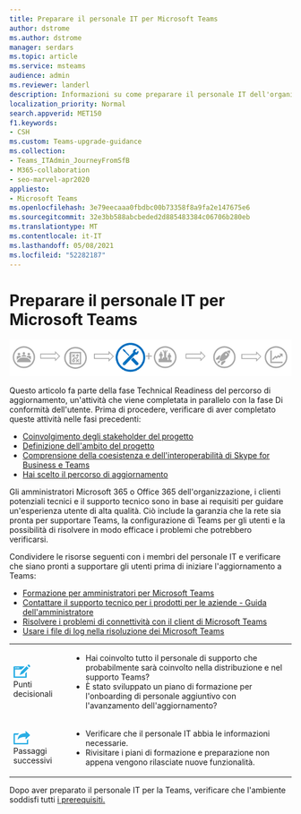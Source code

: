 ```yaml
---
title: Preparare il personale IT per Microsoft Teams
author: dstrome
ms.author: dstrome
manager: serdars
ms.topic: article
ms.service: msteams
audience: admin
ms.reviewer: landerl
description: Informazioni su come preparare il personale IT dell'organizzazione per la distribuzione e il supporto Microsoft Teams.
localization_priority: Normal
search.appverid: MET150
f1.keywords:
- CSH
ms.custom: Teams-upgrade-guidance
ms.collection:
- Teams_ITAdmin_JourneyFromSfB
- M365-collaboration
- seo-marvel-apr2020
appliesto:
- Microsoft Teams
ms.openlocfilehash: 3e79eecaaa0fbdbc00b73358f8a9fa2e147675e6
ms.sourcegitcommit: 32e3bb588abcbeded2d885483384c06706b280eb
ms.translationtype: MT
ms.contentlocale: it-IT
ms.lasthandoff: 05/08/2021
ms.locfileid: "52282187"
---
```

# <a name="prepare-your-it-staff-for-microsoft-teams"></a>Preparare il personale IT per Microsoft Teams

![Diagramma del percorso di aggiornamento, enfatizzando la fase di preparazione tecnica](media/upgrade-banner-tech-readiness.png "Fasi del percorso di aggiornamento, con particolare attenzione alla fase di preparazione tecnica")

Questo articolo fa parte della fase Technical Readiness del percorso di aggiornamento, un'attività che viene completata in parallelo con la fase Di conformità dell'utente. Prima di procedere, verificare di aver completato queste attività nelle fasi precedenti:

- [Coinvolgimento degli stakeholder del progetto](upgrade-enlist-stakeholders.md)
- [Definizione dell'ambito del progetto](./upgrade-define-project-scope.md)
- [Comprensione della coesistenza e dell'interoperabilità di Skype for Business e Teams](./teams-and-skypeforbusiness-coexistence-and-interoperability.md)
- [Hai scelto il percorso di aggiornamento](upgrade-and-coexistence-of-skypeforbusiness-and-teams.md)

Gli amministratori Microsoft 365 o Office 365 dell'organizzazione, i clienti potenziali tecnici e il supporto tecnico sono in base ai requisiti per guidare un'esperienza utente di alta qualità. Ciò include la garanzia che la rete sia pronta per supportare Teams, la configurazione di Teams per gli utenti e la possibilità di risolvere in modo efficace i problemi che potrebbero verificarsi.

Condividere le risorse seguenti con i membri del personale IT e verificare che siano pronti a supportare gli utenti prima di iniziare l'aggiornamento a Teams:

- [Formazione per amministratori per Microsoft Teams](itadmin-readiness.md)
- [Contattare il supporto tecnico per i prodotti per le aziende - Guida dell'amministratore](/microsoft-365/admin/contact-support-for-business-products)
- [Risolvere i problemi di connettività con il client di Microsoft Teams](connectivity-issues.md)
- [Usare i file di log nella risoluzione dei Microsoft Teams](log-files.md)



| | |
|---|---|
| ![Icona che descrive i punti decisionali](media/audio_conferencing_image7.png) <br/>Punti decisionali|<ul><li>Hai coinvolto tutto il personale di supporto che probabilmente sarà coinvolto nella distribuzione e nel supporto Teams?</li><li>È stato sviluppato un piano di formazione per l'onboarding di personale aggiuntivo con l'avanzamento dell'aggiornamento?</li></ul> |
| ![Icona che descrive i passaggi successivi](media/audio_conferencing_image9.png)<br/>Passaggi successivi|<ul><li>Verificare che il personale IT abbia le informazioni necessarie.</li><li>Rivisitare i piani di formazione e preparazione non appena vengono rilasciate nuove funzionalità.</li></ul>|

Dopo aver preparato il personale IT per la Teams, verificare che l'ambiente soddisfi tutti [i prerequisiti.](upgrade-plan-journey-prerequisites.md)